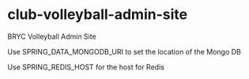 # club-volleyball-admin-site
BRYC Volleyball Admin Site

Use SPRING_DATA_MONGODB_URI to set the location of the Mongo DB

Use SPRING_REDIS_HOST for the host for Redis